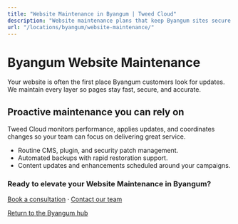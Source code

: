 ```yaml
---
title: "Website Maintenance in Byangum | Tweed Cloud"
description: "Website maintenance plans that keep Byangum sites secure and up to date."
url: "/locations/byangum/website-maintenance/"
---
```


# Byangum Website Maintenance

Your website is often the first place Byangum customers look for updates. We maintain every layer so pages stay fast, secure, and accurate.

## Proactive maintenance you can rely on

Tweed Cloud monitors performance, applies updates, and coordinates changes so your team can focus on delivering great service.

- Routine CMS, plugin, and security patch management.
- Automated backups with rapid restoration support.
- Content updates and enhancements scheduled around your campaigns.

### Ready to elevate your Website Maintenance in Byangum?

[Book a consultation](/consultation/) · [Contact our team](/contact/)

[Return to the Byangum hub](/locations/byangum/)
